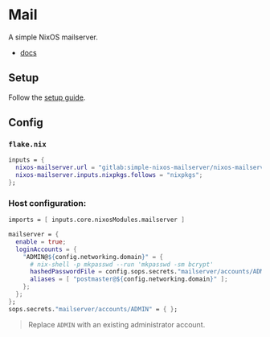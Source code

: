 # Mail

A simple NixOS mailserver.

- [docs](https://nixos-mailserver.readthedocs.io/en/latest/index.html)

## Setup

Follow the [setup guide](https://nixos-mailserver.readthedocs.io/en/nixos-24.05/setup-guide.html#setup-dns-a-record-for-server).

## Config

### `flake.nix`

```nix
inputs = {
  nixos-mailserver.url = "gitlab:simple-nixos-mailserver/nixos-mailserver";
  nixos-mailserver.inputs.nixpkgs.follows = "nixpkgs";
};
```

### Host configuration:

```nix
imports = [ inputs.core.nixosModules.mailserver ]

mailserver = {
  enable = true;
  loginAccounts = {
    "ADMIN@${config.networking.domain}" = {
      # nix-shell -p mkpasswd --run 'mkpasswd -sm bcrypt'
      hashedPasswordFile = config.sops.secrets."mailserver/accounts/ADMIN".path;
      aliases = [ "postmaster@${config.networking.domain}" ];
    };
  };
};
sops.secrets."mailserver/accounts/ADMIN" = { };
```

> Replace `ADMIN` with an existing administrator account.
